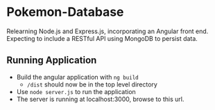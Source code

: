 # Pokemon-Database
Relearning Node.js and Express.js, incorporating an Angular front end.  
Expecting to include a RESTful API using MongoDB to persist data.

## Running Application
- Build the angular application with `ng build`  
  - `/dist` should now be in the top level directory
- Use `node server.js` to run the application  
- The server is running at localhost:3000, browse to this url.
